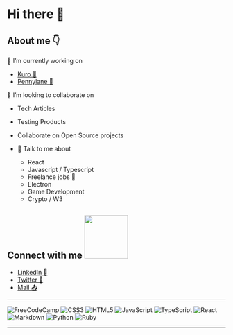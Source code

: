 


# Hi there 👋


## About me 👇

🔭 I’m currently working on 
  - [Kuro 🖤](https://github.com/davidsmorais/kuro/)
  - [Pennylane 💼](https://www.pennylane.tech/)

👯 I’m looking to collaborate on
  - Tech Articles
  - Testing Products
  - Collaborate on Open Source projects 

- 💬 Talk to me about
  - React
  - Javascript / Typescript 
  - Freelance jobs 💸
  - Electron
  - Game Development
  - Crypto / W3



<h2> Connect with me <img src='https://raw.githubusercontent.com/ShahriarShafin/ShahriarShafin/main/Assets/handshake.gif' width="100px"> </h2>

- [LinkedIn 💼](https://www.linkedin.com/in/dmorais92/)
- [Twitter 🐤](https://twitter.com/davidsmorais)
- [Mail 📤](mailto:david@davidmorais.com)

---


![FreeCodeCamp](https://img.shields.io/badge/Freecodecamp-%23123.svg?&style=for-the-badge&logo=freecodecamp&logoColor=green)
![CSS3](https://img.shields.io/badge/css3-%231572B6.svg?style=for-the-badge&logo=css3&logoColor=white)
![HTML5](https://img.shields.io/badge/html5-%23E34F26.svg?style=for-the-badge&logo=html5&logoColor=white)
![JavaScript](https://img.shields.io/badge/javascript-%23323330.svg?style=for-the-badge&logo=javascript&logoColor=%23F7DF1E)
![TypeScript](https://img.shields.io/badge/typescript-%23007ACC.svg?style=for-the-badge&logo=typescript&logoColor=white)
![React](https://img.shields.io/badge/react-%23323330.svg?style=for-the-badge&logo=react&logoColor=%blue)
![Markdown](https://img.shields.io/badge/markdown-%23000000.svg?style=for-the-badge&logo=markdown&logoColor=white)
![Python](https://img.shields.io/badge/python-3670A0?style=for-the-badge&logo=python&logoColor=ffdd54)
![Ruby](https://img.shields.io/badge/ruby-%23CC342D.svg?style=for-the-badge&logo=ruby&logoColor=white)


  
  ---
